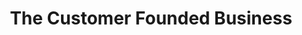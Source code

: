 ---
title: "The Customer Founded Business"
description: "Love this book. Approach yang di dalamnya adalah semacam sentilan untuk founder startup yang membuat usaha baru dengan mindset untuk mendapatkan dana dari investor, alih-alih membuat startup yang sehat."
cover: "images/reading/the-customer-founded-business.jpeg"
publishDate: 2019-01-11
authors: "John Mullins"
categories: ["business & leadership"]
---